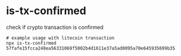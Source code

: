 # is-tx-confirmed

check if crypto transaction is confirmed

```
# example usage with litecoin transaction
npx is-tx-confirmed 57fafe15fcca248ea56331069f5002b4d1611e37a5ad0095a70e645935699b35
```